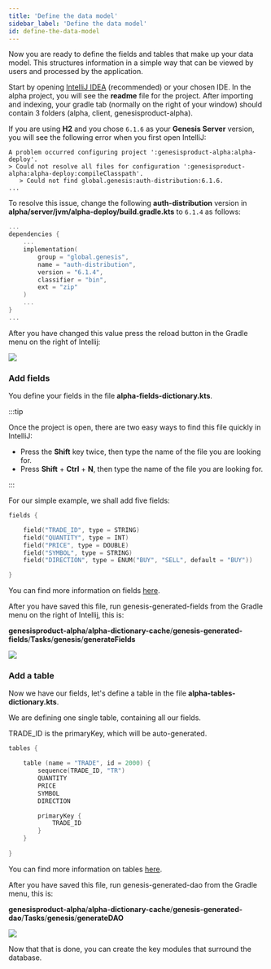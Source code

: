```yaml
---
title: 'Define the data model'
sidebar_label: 'Define the data model'
id: define-the-data-model
---
```


Now you are ready to define the fields and tables that make up your data model. This structures information in a simple way that can be viewed by users and processed by the application.

Start by opening [IntelliJ IDEA](https://www.jetbrains.com/idea/) (recommended) or your chosen IDE. In the alpha project, you will see the **readme** file for the project. After importing and indexing, your gradle tab (normally on the right of your window) should contain 3 folders (alpha, client, genesisproduct-alpha).

If you are using **H2** and you chose `6.1.6` as your **Genesis Server** version, you will see the following error when you first open IntelliJ:

```none
A problem occurred configuring project ':genesisproduct-alpha:alpha-deploy'.
> Could not resolve all files for configuration ':genesisproduct-alpha:alpha-deploy:compileClasspath'.
   > Could not find global.genesis:auth-distribution:6.1.6.
...
```

To resolve this issue, change the following **auth-distribution** version in **alpha/server/jvm/alpha-deploy/build.gradle.kts** to `6.1.4` as follows:

```kotlin {7}
...
dependencies {
    ...
    implementation(
        group = "global.genesis",
        name = "auth-distribution",
        version = "6.1.4",
        classifier = "bin",
        ext = "zip"
    )
    ...
}
...
```

After you have changed this value press the reload button in the Gradle menu on the right of Intellij:

![](/img/gradle-reload.png)

### Add fields
You define your fields in the file **alpha-fields-dictionary.kts**.



:::tip

Once the project is open, there are two easy ways to find this file quickly in IntelliJ:

- Press the **Shift** key twice, then type the name of the file you are looking for.
- Press **Shift** + **Ctrl** + **N**, then type the name of the file you are looking for.

:::


For our simple example, we shall add five fields:

```kotlin
fields {

    field("TRADE_ID", type = STRING)
    field("QUANTITY", type = INT)
    field("PRICE", type = DOUBLE)
    field("SYMBOL", type = STRING)
    field("DIRECTION", type = ENUM("BUY", "SELL", default = "BUY"))

}
```

You can find more information on fields [here](/database/fields-tables-views/fields/).

After you have saved this file, run genesis-generated-fields from the Gradle menu on the right of Intellij, this is:

 **genesisproduct-alpha**/**alpha-dictionary-cache**/**genesis-generated-fields**/**Tasks**/**genesis**/**generateFields**

![](/img/build-gradle-kts-fields.png)

### Add a table
Now we have our fields, let's define a table in the file **alpha-tables-dictionary.kts**.

We are defining one single table, containing all our fields.

TRADE_ID is the primaryKey, which will be auto-generated.

```kotlin
tables {

    table (name = "TRADE", id = 2000) {
        sequence(TRADE_ID, "TR")
        QUANTITY
        PRICE
        SYMBOL
        DIRECTION

        primaryKey {
            TRADE_ID
        }
    }
    
}
```

You can find more information on tables [here](/database/fields-tables-views/tables/).

After you have saved this file, run genesis-generated-dao from the Gradle menu, this is:

**genesisproduct-alpha**/**alpha-dictionary-cache**/**genesis-generated-dao**/**Tasks**/**genesis**/**generateDAO**

![](/img/build-gradle-kts-generated-dao.png)

Now that that is done, you can create the key modules that surround the database.
